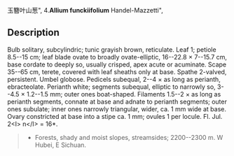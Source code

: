 玉簪叶山葱",
4.**Allium funckiifolium** Handel-Mazzetti",

## Description
Bulb solitary, subcylindric; tunic grayish brown, reticulate. Leaf 1; petiole 8.5--15 cm; leaf blade ovate to broadly ovate-elliptic, 16--22.8 × 7--15.7 cm, base cordate to deeply so, usually crisped, apex acute or acuminate. Scape 35--65 cm, terete, covered with leaf sheaths only at base. Spathe 2-valved, persistent. Umbel globose. Pedicels subequal, 2--4 × as long as perianth, ebracteolate. Perianth white; segments subequal, elliptic to narrowly so, 3--4.5 × 1.2--1.5 mm; outer ones boat-shaped. Filaments 1.5--2 × as long as perianth segments, connate at base and adnate to perianth segments; outer ones subulate; inner ones narrowly triangular, wider, ca. 1 mm wide at base. Ovary constricted at base into a stipe ca. 1 mm; ovules 1 per locule. Fl. Jul. 2&lt;I&gt; n&lt;/I&gt; = 16*.

> * Forests, shady and moist slopes, streamsides; 2200--2300 m. W Hubei, E Sichuan.
